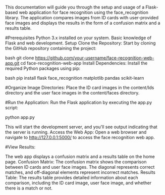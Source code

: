 This documentation will guide you through the setup and usage of a Flask-based web application for face recognition using the face_recognition library. The application compares images from ID cards with user-provided face images and displays the results in the form of a confusion matrix and a results table.

#Prerequisites
Python 3.x installed on your system.
Basic knowledge of Flask and web development.
Setup
Clone the Repository: Start by cloning the GitHub repository containing the project:

bash
git clone https://github.com/your-username/face-recognition-web-app.git
cd face-recognition-web-app
Install Dependencies: Install the required Python packages using pip:

bash
pip install flask face_recognition matplotlib pandas scikit-learn


#Organize Image Directories:
Place the ID card images in the content/Ids directory and the user face images in the content/faces directory.

#Run the Application:
Run the Flask application by executing the app.py script:

python app.py

This will start the development server, and you'll see output indicating that the server is running.
Access the Web App:
Open a web browser and navigate to http://127.0.0.1:5000/ to access the face recognition web app.

#View Results:

The web app displays a confusion matrix and a results table on the home page.
Confusion Matrix: The confusion matrix shows the comparison between ID cards and user face images. The diagonal represents correct matches, and off-diagonal elements represent incorrect matches.
Results Table: The results table provides detailed information about each comparison, including the ID card image, user face image, and whether there is a match or not.
